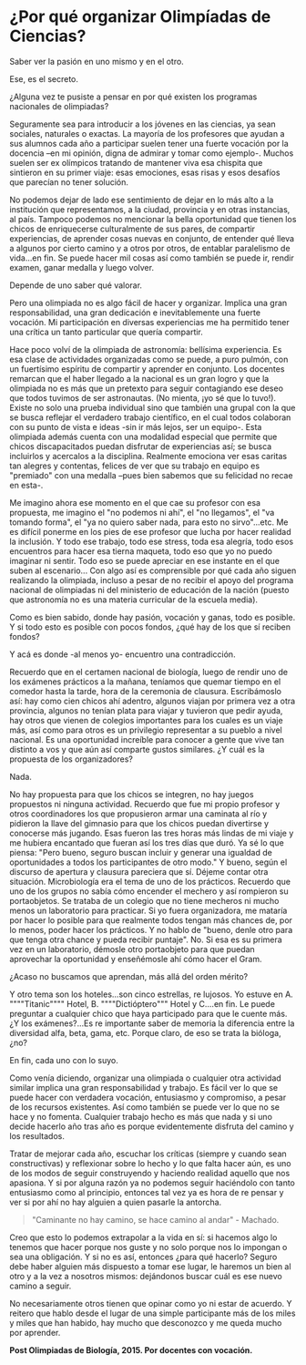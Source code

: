# ¿Por qué organizar Olimpíadas de Ciencias?

Saber ver la pasión en uno mismo y en el otro. 

Ese, es el secreto.

  ¿Alguna  vez  te  pusiste  a  pensar  en  por  qué  existen  los  programas  nacionales  de  olimpiadas? 
  
  Seguramente  sea  para  introducir  a  los  jóvenes  en  las  ciencias,  ya  sean  sociales,  naturales  o exactas.  La mayoría  de  los  profesores  que  ayudan  a  sus  alumnos  cada  año  a  participar  suelen tener  una  fuerte  vocación  por  la  docencia –en  mi  opinión,  digna  de  admirar  y  tomar  como ejemplo-. Muchos suelen ser ex olímpicos tratando de mantener viva esa chispita que sintieron en su primer viaje:  esas emociones, esas risas y  esos desafíos que parecían no tener solución.

   No  podemos  dejar  de  lado  ese  sentimiento  de  dejar en  lo  más  alto  a  la  institución  que representamos,  a  la  ciudad,  provincia  y  en  otras  instancias,  al  país.  Tampoco  podemos  no mencionar  la  bella  oportunidad  que  tienen  los  chicos  de  enriquecerse  culturalmente  de  sus pares, de compartir experiencias, de aprender cosas nuevas en conjunto, de entender qué lleva a  algunos  por  cierto  camino  y  a  otros  por  otros,  de  entablar paralelismo  de  vida...en  fin. Se puede  hacer  mil  cosas  así  como  también  se  puede  ir,  rendir  examen, ganar  medalla  y  luego volver. 

  Depende de uno saber qué valorar. 

  Pero una olimpiada no es algo fácil de hacer y organizar. Implica una gran responsabilidad, una gran dedicación e inevitablemente   una   fuerte   vocación.   Mi   participación   en  diversas experiencias me ha permitido tener una crítica un tanto particular que quería compartir.  

  Hace   poco   volví   de   la   olimpiada   de   astronomía:   bellísima   experiencia.   Es   esa   clase   de actividades organizadas como se puede, a puro pulmón, con un fuertísimo espíritu de compartir y aprender en conjunto. Los  docentes remarcan  que el haber llegado a la nacional es un gran logro  y  que  la olimpiada  no  es  más  que  un  pretexto  para  seguir  contagiando  ese  deseo  que todos tuvimos de ser astronautas.  (No mienta, ¡yo sé que lo tuvo!).  Existe no solo una prueba individual sino que también una grupal con la que se busca reflejar el verdadero trabajo científico, en el cual todos colaboran con su punto  de  vista e ideas  -sin ir más lejos, ser un equipo-. Esta   olimpiada   además   cuenta   con   una   modalidad   especial   que   permite   que chicos discapacitados  puedan  disfrutar  de   experiencias así; se  busca   incluirlos  y  acercalos  a  la disciplina.  Realmente  emociona  ver  esas  caritas  tan  alegres  y  contentas,  felices  de  ver  que  su trabajo  en  equipo  es "premiado"  con  una  medalla –pues  bien  sabemos  que  su  felicidad  no recae en esta-.  

   Me imagino ahora ese momento en el que cae su profesor con esa propuesta, me imagino  el "no  podemos  ni  ahí",  el "no  llegamos",  el "va  tomando  forma",  el "ya  no  quiero saber  nada,  para  esto  no  sirvo"...etc.  Me  es  difícil  ponerme  en  los  pies  de  ese  profesor  que lucha por hacer realidad la inclusión. Y todo ese trabajo, todo ese stress, toda esa alegría, todo esos encuentros para hacer esa tierna maqueta, todo eso que yo no puedo imaginar ni sentir. Todo eso se puede apreciar en ese instante en el que suben al escenario... Con algo así es comprensible por qué cada año siguen realizando la olimpiada, incluso a pesar de no recibir el apoyo del programa nacional de olimpiadas ni del ministerio de educación de la nación (puesto que astronomía no es una materia curricular de la escuela media).
 
  Como  es  bien  sabido,  donde  hay  pasión,  vocación  y  ganas,  todo es  posible.  Y  si  todo  esto  es posible con pocos fondos, ¿qué hay de los que sí reciben fondos? 

  Y acá es donde -al menos yo- encuentro una contradicción. 

 Recuerdo  que  en  el  certamen  nacional  de  biología,  luego  de  rendir  uno  de  los  exámenes  prácticos  a  la  mañana,  teníamos  que  quemar  tiempo  en  el  comedor  hasta la  tarde,  hora  de  la ceremonia de clausura. Escribámoslo así: hay como cien chicos ahí adentro, algunos viajan  por primera vez a otra provincia, algunos no tenían plata para viajar y tuvieron que pedir ayuda, hay otros que vienen de colegios importantes para los cuales es un viaje más, así como para otros es  un  privilegio  representar  a  su  pueblo  a  nivel  nacional.  Es  una  oportunidad  increíble  para conocer a gente que vive tan distinto a vos y que aún así comparte gustos similares. ¿Y cuál es la propuesta de los organizadores?

  Nada.

  No hay propuesta para que los chicos se integren, no hay  juegos  propuestos  ni  ninguna  actividad.  Recuerdo  que  fue  mi propio  profesor  y  otros coordinadores  los  que  propusieron  armar  una  caminata  al  río  y  pidieron  la  llave  del  gimnasio para que los chicos puedan divertirse y conocerse más jugando. Esas fueron las tres horas más lindas de mi viaje y me hubiera encantado que fueran así los tres días que duró. Ya   sé   lo   que   piensa: "Pero   bueno,   seguro   buscan   incluir   y   generar   una   igualdad   de oportunidades a todos los participantes de otro modo." Y bueno, según el discurso de apertura y clausura pareciera que sí. Déjeme contar otra situación. Microbiología era el tema de uno de los prácticos.  Recuerdo  que  uno  de  los  grupos  no  sabía  cómo  encender  el  mechero  y  así rompieron su portaobjetos. Se trataba de un colegio que no tiene mecheros  ni mucho menos un  laboratorio  para  practicar.  Si  yo  fuera  organizadora,  me  mataría  por  hacer  lo  posible  para que realmente todos tengan más chances de, por lo menos, poder hacer los prácticos. Y no hablo de "bueno,  denle  otro  para  que  tenga  otra  chance  y  pueda  recibir puntaje".  No.  Si  esa  es  su primera vez en un laboratorio, démosle otro portaobjeto para que puedan aprovechar la oportunidad y enseñémosle ahí cómo hacer el Gram. 

¿Acaso no  buscamos que aprendan, más allá del orden mérito? 
 
 Y otro tema son los hoteles...son cinco estrellas, re lujosos. Yo estuve en A. """"Titanic"""" Hotel, B. """"Dictióptero""" Hotel y C....en fin. Le puede preguntar a cualquier chico que haya participado para que le cuente más.  ¿Y  los  exámenes?...Es  re  importante  saber  de  memoria  la  diferencia  entre  la diversidad alfa, beta, gama, etc. Porque claro, de eso se trata la bióloga, ¿no?  

  En fin, cada uno con lo suyo.

  Como  venía  diciendo,  organizar  una  olimpiada  o  cualquier  otra actividad  similar  implica  una gran  responsabilidad  y  trabajo.  Es  fácil  ver  lo  que  se  puede  hacer  con  verdadera  vocación, entusiasmo y compromiso, a pesar de los recursos  existentes. Así como también se puede ver lo  que  no  se  hace  y  no  fomenta. Cualquier  trabajo  hecho  es  más  que  nada  y  si  uno  decide hacerlo año tras año es porque evidentemente  disfruta del camino y los resultados. 

  Tratar  de mejorar  cada  año,  escuchar  los  críticas  (siempre  y  cuando  sean constructivas)  y  reflexionar sobre lo hecho  y  lo  que  falta  hacer aún,  es  uno  de  los  modos  de  seguir  construyendo  y  haciendo realidad aquello que nos apasiona. Y si por alguna razón ya no podemos seguir haciéndolo con tanto  entusiasmo  como  al  principio,  entonces  tal  vez ya es  hora de  re  pensar  y  ver  si  por  ahí no hay alguien a quien pasarle la antorcha.

> "Caminante no hay camino, se hace camino al andar" - Machado.

 Creo  que  esto  lo  podemos  extrapolar  a  la  vida  en  sí:  si  hacemos  algo  lo  tenemos  que  hacer porque  nos  guste  y  no  solo  porque  nos  lo  impongan  o  sea  una  obligación.  Y  si  no  es  así, entonces  ¿para  qué  hacerlo?  Seguro  debe  haber  alguien  más  dispuesto  a  tomar  ese  lugar,  le haremos  un  bien  al  otro  y  a  la  vez  a  nosotros  mismos:  dejándonos  buscar  cuál  es  ese  nuevo camino a seguir. 

  No necesariamente otros tienen  que opinar como yo ni estar de acuerdo. Y reitero que hablo desde el lugar de una simple participante más de los miles y miles que han habido, hay mucho que desconozco y me queda mucho por aprender.

  **Post Olimpiadas de Biología, 2015. Por docentes con vocación.**